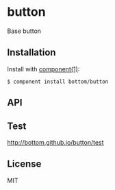 
# button

  Base button

## Installation

  Install with [component(1)](http://component.io):

    $ component install bottom/button

## API

## Test
http://bottom.github.io/button/test

## License

  MIT
